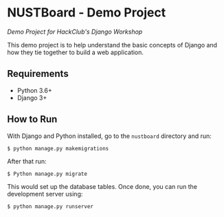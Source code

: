 # NUSTBoard - Demo Project
*Demo Project for HackClub's Django Workshop*

This demo project is to help understand the basic concepts of Django and how they tie together to build a web application.

## Requirements
- Python 3.6+
- Django 3+

## How to Run
With Django and Python installed, go to the `nustboard` directory and run:
```
$ python manage.py makemigrations
```
After that run:
```
$ Python manage.py migrate
```

This would set up the database tables. Once done, you can run the development server using:
```
$ python manage.py runserver
```